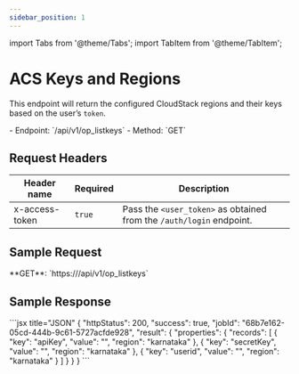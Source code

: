 ```yaml
---
sidebar_position: 1
---
```

import Tabs from '@theme/Tabs';
import TabItem from '@theme/TabItem';

# ACS Keys and Regions

This endpoint will return the configured CloudStack regions and their keys based on the user’s `token`.

<div className="custom-block-peach">
- Endpoint: `/api/v1/op_listkeys` 
- Method: `GET`
</div>

## Request Headers

| Header name    | Required | Description                                                          |
| -------------- | -------- | -------------------------------------------------------------------- |
| x-access-token | `true`   | Pass the `<user_token>` as obtained from the `/auth/login` endpoint. |
## Sample Request
<div className="custom-block-green">
 **GET**: `https://<api_url>/api/v1/op_listkeys`
</div>

## Sample Response
<Tabs>  
  <TabItem value="ResponseJSON" label="Response JSON">
      ```jsx title="JSON"
{
   "httpStatus": 200,
   "success": true,
   "jobId": "68b7e162-05cd-444b-9c61-5727acfde928",
   "result": {
       "properties": {
           "records": [ {
                   "key": "apiKey",
                   "value": "<api_key_value>",
                   "region": "karnataka"
               },  {
                   "key": "secretKey",
                   "value": "<secret_key_value>",
                   "region": "karnataka"
               }, {
                   "key": "userid",
                   "value": "<user_id>",
                   "region": "karnataka"
               } ]
       }
   }
}
```
</TabItem> 
</Tabs>




